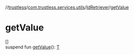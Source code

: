 //[trustless](../../../index.md)/[com.trustless.services.utils](../index.md)/[IdRetriever](index.md)/[getValue](get-value.md)

# getValue

[]\
suspend fun [getValue](get-value.md)(): [T](index.md)
